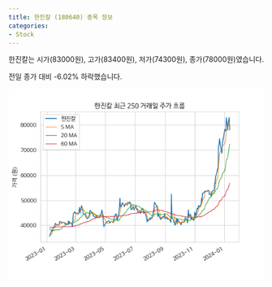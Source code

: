 ```yaml
---
title: 한진칼 (180640) 종목 정보
categories:
- Stock
---
```


한진칼는 시가(83000원), 고가(83400원), 저가(74300원), 종가(78000원)였습니다.

전일 종가 대비 -6.02% 하락했습니다.

<!-- more -->

![180640](/assets/images/stock/180640.png)